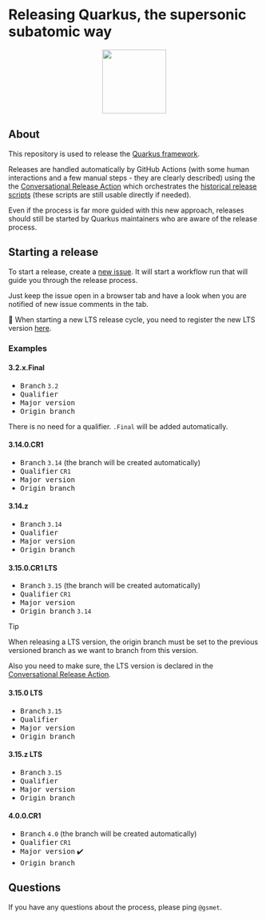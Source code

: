 # Releasing Quarkus, the supersonic subatomic way

<p align="center"><img src="https://design.jboss.org/quarkus/bot/final/images/quarkusbot_full.svg" width="128" height="128" /></p>

## About

This repository is used to release the [Quarkus framework](https://quarkus.io/).

Releases are handled automatically by GitHub Actions (with some human interactions and a few manual steps - they are clearly described) using the the [Conversational Release Action](https://github.com/quarkusio/conversational-release-action) which orchestrates the [historical release scripts](https://github.com/quarkusio/quarkus-release) (these scripts are still usable directly if needed).

Even if the process is far more guided with this new approach, releases should still be started by Quarkus maintainers who are aware of the release process.

## Starting a release

To start a release, create a [new issue](https://github.com/quarkus-release/release/issues/new?assignees=&labels=kind%2Frelease&projects=&template=release.yml).
It will start a workflow run that will guide you through the release process.

Just keep the issue open in a browser tab and have a look when you are notified of new issue comments in the tab.

:rotating_light: When starting a new LTS release cycle, you need to register the new LTS version [here](https://github.com/quarkusio/conversational-release-action/blob/main/src/main/java/io/quarkus/bot/release/util/Branches.java#L10).

### Examples

#### 3.2.x.Final

- <kbd>Branch</kbd> `3.2`
- <kbd>Qualifier</kbd>
- <kbd>Major version</kbd>
- <kbd>Origin branch</kbd>

There is no need for a qualifier. `.Final` will be added automatically.

#### 3.14.0.CR1

- <kbd>Branch</kbd> `3.14` (the branch will be created automatically)
- <kbd>Qualifier</kbd> `CR1`
- <kbd>Major version</kbd>
- <kbd>Origin branch</kbd>

#### 3.14.z

- <kbd>Branch</kbd> `3.14`
- <kbd>Qualifier</kbd>
- <kbd>Major version</kbd>
- <kbd>Origin branch</kbd>

#### 3.15.0.CR1 **LTS**

- <kbd>Branch</kbd> `3.15` (the branch will be created automatically)
- <kbd>Qualifier</kbd> `CR1`
- <kbd>Major version</kbd>
- <kbd>Origin branch</kbd> `3.14`

> [!TIP]
> When releasing a LTS version, the origin branch must be set to the previous versioned branch as we want to branch from this version.
>
> Also you need to make sure, the LTS version is declared in the [Conversational Release Action](https://github.com/quarkusio/conversational-release-action/blob/main/src/main/java/io/quarkus/bot/release/util/Branches.java#L12).

#### 3.15.0 **LTS**

- <kbd>Branch</kbd> `3.15`
- <kbd>Qualifier</kbd>
- <kbd>Major version</kbd>
- <kbd>Origin branch</kbd>

#### 3.15.z **LTS**

- <kbd>Branch</kbd> `3.15`
- <kbd>Qualifier</kbd>
- <kbd>Major version</kbd>
- <kbd>Origin branch</kbd>

#### 4.0.0.CR1

- <kbd>Branch</kbd> `4.0` (the branch will be created automatically)
- <kbd>Qualifier</kbd> `CR1`
- <kbd>Major version</kbd> ✔️
- <kbd>Origin branch</kbd>

## Questions

If you have any questions about the process, please ping `@gsmet`.
